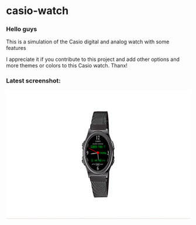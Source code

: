 # casio-watch
<h3>Hello guys</h3>
<p>This is a simulation of the Casio digital and analog watch with some features</p>
<p>I appreciate it if you contribute to this project and add other options and more themes or colors to this Casio watch. Thanx!</p>
<h3>Latest screenshot:</h3>
<img src="sample.png" alt="Project sample screenshot" width="800" height="350">
